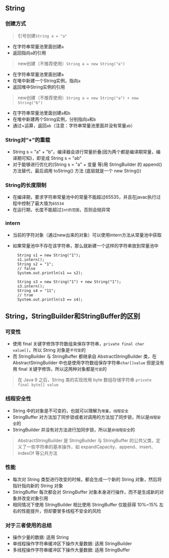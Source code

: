 ## String
### 创建方式
> 引号创建`String a = "a"`

- 在字符串常量池里面创建`a`
- 返回指向`a`的引用

> new创建（不推荐使用）`String a = new String("a")`

- 在字符串常量池里面创建`a`
- 在堆中新建一个String实例，指向`a`
- 返回堆中String实例的引用

> new创建（不推荐使用）`String a = new String("a") + new String("b")`

- 在字符串常量池里面创建`a`和`b`
- 在堆中新建两个String实例，分别指向`a`和`b`
- 通过+运算，返回`ab`（注意：字符串常量池里面并没有常量`ab`）

### String对“+”的重载
- String s = "a" + "b"，编译器会进行常量折叠(因为两个都是编译期常量，编译期可知)，即变成 String s = "ab"
- 对于能够进行优化的(String s = "a" + 变量 等)用 StringBuilder 的 append() 方法替代，最后调用 toString() 方法 (底层就是一个 new String())

### String的长度限制
- 在编译期，要求字符串常量池中的常量不能超过65535，并且在javac执行过程中控制了最大值为`65534`
- 在运行期，长度不能超过`Int的范围`，否则会抛异常

### intern

- 当前的字符对象（通过new出来的对象）可以使用intern方法从常量池中获取
- 如果常量池中不存在该字符串，那么就新建一个这样的字符串放到常量池中


        String s1 = new String("1");
        s1.intern();
        String s2 = "1";
        // false
        System.out.println(s1 == s2);
    
        String s3 = new String("1") + new String("1");
        s3.intern();
        String s4 = "11";
        // true
        System.out.println(s3 == s4);


## String，StringBuilder和StringBuffer的区别
### 可变性
- 使用 final 关键字修饰字符数组来保存字符串，`private final char value[]`，所以 String 对象是`不可变`的
- 而 StringBuilder 与 StringBuffer 都继承自 AbstractStringBuilder 类，在 AbstractStringBuilder 中也是使用字符数组保存字符串`char[]value` 但是没有用 final 关键字修饰，所以这两种对象都是`可变`的
> 在 Java 9 之后，String 类的实现改用 byte 数组存储字符串 `private final byte[] value`

### 线程安全性
- String 中的对象是不可变的，也就可以理解为`常量`，`线程安全`
- StringBuffer 对方法加了同步锁或者对调用的方法加了同步锁，所以是`线程安全`的
- StringBuilder 并没有对方法进行加同步锁，所以是`非线程安全`的
> AbstractStringBuilder 是 StringBuilder 与 StringBuffer 的公共父类，定义了一些字符串的基本操作，如 expandCapacity、append、insert、indexOf 等公共方法

### 性能
- 每次对 String 类型进行改变的时候，都会生成一个新的 String 对象，然后将指针指向新的 String 对象
- StringBuffer 每次都会对 StringBuffer 对象本身进行操作，而不是生成新的对象并改变对象引用
- 相同情况下使用 StringBuilder 相比使用 StringBuffer 仅能获得 10%~15% 左右的性能提升，但却要冒多线程不安全的风险

### 对于三者使用的总结
- 操作少量的数据: 适用 String
- 单线程操作字符串缓冲区下操作大量数据: 适用 StringBuilder
- 多线程操作字符串缓冲区下操作大量数据: 适用 StringBuffer

